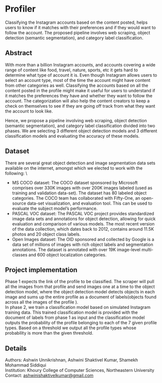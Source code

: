 # Profiler
Classifying the Instagram accounts based on the content posted, helps users to know if it matches with their preferences and if they would want to follow the account. The proposed pipeline involves web scraping, object detection (semantic segmentation), and category label classification.

## Abstract
With more than a billion Instagram accounts, and accounts covering a wide range of content like food, travel, nature, sports, etc it gets hard to determine what type of account it is. Even though Instagram allows users to select an account type, most of the time the account might have content from other categories as well. Classifying the accounts based on all the content posted in the profile might make it useful for users to understand if it matches the preferences they have and whether they want to follow the account. The categorization will also help the content creators to keep a check on themselves to see if they are going off track from what they want the account to look like. 

Hence, we propose a pipeline involving web scraping, object detection (semantic segmentation), and category label classification divided into two phases. We are selecting 3 different object detection models and 3 different classification models and evaluating the accuracy of these models.

## Dataset
There are several great object detection and image segmentation data sets available on the internet, amongst which we
elected to work with the following: \
- MS COCO dataset: The COCO dataset sponsored by Microsoft comprises over 330K images with over 200K images labeled (used as training and validation data-set). The dataset has 80 labeled object categories. The COCO team has collaborated with Fifty-One, an open-source data-set visualization, and evaluation tool. This can be used to evaluate the subject model’s performance.
- PASCAL VOC dataset: The PASCAL VOC project provides standardized image data sets and annotations for object detection, allowing for quick evaluation and comparison of various models. The most recent version of the data collection, which dates back to 2012, contains around 11.5K photos and 20 object class labels.
- Open Images dataset: The OID sponsored and collected by Google is a data set of millions of images with rich object labels and segmentation annotations. The dataset is annotated with over 19K image-level multi-classes and 600 object localization categories.

## Project implementation
Phase 1 expects the link of the profile to be classified. The scraper will pull all the images from that profile and send images one at a time to the object detection model, where the object detection model detects objects in each image and sums up the entire profile as a document of labels(objects found across all the images of the profile ). \
In phase 2, we train a classification model based on simulated Instagram training data. This trained classification model is provided with the document of labels from phase 1 as input and the classification model outputs the probability of the profile
belonging to each of the 7 given profile types. Based on a threshold we output all the profile types whose probability is more than the given threshold.

## Details
Authors: Ashwin Unnikrishnan, Ashwini Shaktivel Kumar, Shamekh Mohammad Siddiqui\
Institution: Khoury College of Computer Sciences, Northeastern University\
Contact: ashwinishaktivelkumar@gmail.com
